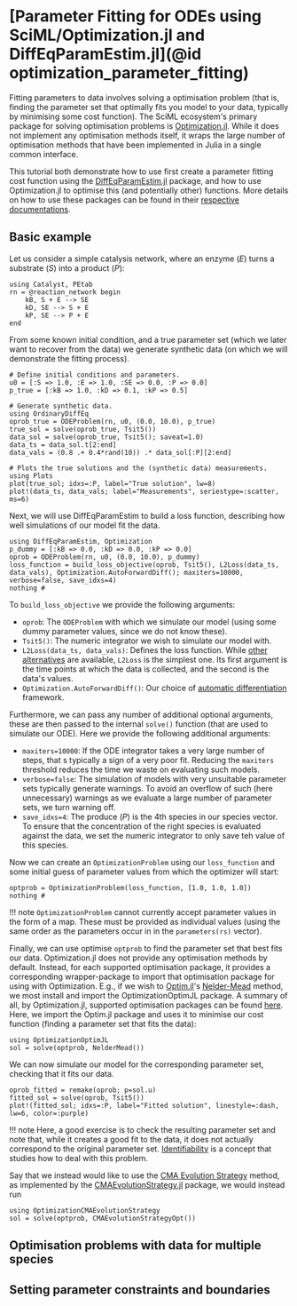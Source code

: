 # [Parameter Fitting for ODEs using SciML/Optimization.jl and DiffEqParamEstim.jl](@id optimization_parameter_fitting)
Fitting parameters to data involves solving a optimisation problem (that is, finding the parameter set that optimally fits you model to your data, typically by minimising some cost function). The SciML ecosystem's primary package for solving optimisation problems is [Optimization.jl](https://github.com/SciML/Optimization.jl). While it does not implement any optimisation methods itself, it wraps the large number of optimisation methods that have been implemented in Julia in a single common interface. 

This tutorial both demonstrate how to use first create a parameter fitting cost function using the [DiffEqParamEstim.jl](https://github.com/SciML/DiffEqParamEstim.jl) package, and how to use Optimization.jl to optimise this (and potentially other) functions. More details on how to use these packages can be found in their [respective](https://docs.sciml.ai/Optimization/stable/) [documentations](https://docs.sciml.ai/DiffEqParamEstim/stable/).

## Basic example

Let us consider a simple catalysis network, where an enzyme (*E*) turns a substrate (*S*) into a product (*P*):
```@example diffeq_param_estim_1 
using Catalyst, PEtab
rn = @reaction_network begin
    kB, S + E --> SE
    kD, SE --> S + E
    kP, SE --> P + E
end
```
From some known initial condition, and a true parameter set (which we later want to recover from the data) we generate synthetic data (on which we will demonstrate the fitting process).
```@example diffeq_param_estim_1 
# Define initial conditions and parameters.
u0 = [:S => 1.0, :E => 1.0, :SE => 0.0, :P => 0.0]
p_true = [:kB => 1.0, :kD => 0.1, :kP => 0.5]

# Generate synthetic data.
using OrdinaryDiffEq
oprob_true = ODEProblem(rn, u0, (0.0, 10.0), p_true)
true_sol = solve(oprob_true, Tsit5())
data_sol = solve(oprob_true, Tsit5(); saveat=1.0)
data_ts = data_sol.t[2:end]
data_vals = (0.8 .+ 0.4*rand(10)) .* data_sol[:P][2:end]

# Plots the true solutions and the (synthetic data) measurements.
using Plots
plot(true_sol; idxs=:P, label="True solution", lw=8)
plot!(data_ts, data_vals; label="Measurements", seriestype=:scatter, ms=6)
```

Next, we will use DiffEqParamEstim to build a loss function, describing how well simulations of our model fit the data.
```@example diffeq_param_estim_1 
using DiffEqParamEstim, Optimization
p_dummy = [:kB => 0.0, :kD => 0.0, :kP => 0.0]
oprob = ODEProblem(rn, u0, (0.0, 10.0), p_dummy)
loss_function = build_loss_objective(oprob, Tsit5(), L2Loss(data_ts, data_vals), Optimization.AutoForwardDiff(); maxiters=10000, verbose=false, save_idxs=4)
nothing #
```
To `build_loss_objective` we provide the following arguments:
- `oprob`: The `ODEProblem` with which we simulate our model (using some dummy parameter values, since we do not know these).
- `Tsit5()`: The numeric integrator we wish to simulate our model with.
- `L2Loss(data_ts, data_vals)`: Defines the loss function. While [other alternatives](https://docs.sciml.ai/DiffEqParamEstim/stable/getting_started/#Alternative-Cost-Functions-for-Increased-Robustness) are available, `L2Loss` is the simplest one. Its first argument is the time points at which the data is collected, and the second is the data's values.
- `Optimization.AutoForwardDiff()`: Our choice of [automatic differentiation](https://en.wikipedia.org/wiki/Automatic_differentiation) framework.

Furthermore, we can pass any number of additional optional arguments, these are then passed to the internal `solve()` function (that are used to simulate our ODE). Here we provide the following additional arguments:
- `maxiters=10000`: If the ODE integrator takes a very large number of steps, that s typically a sign of a very poor fit. Reducing the `maxiters` threshold reduces the time we waste on evaluating such models. 
- `verbose=false`: The simulation of models with very unsuitable parameter sets typically generate warnings. To avoid an overflow of such (here unnecessary) warnings as we evaluate a large number of parameter sets, we turn warning off.
- `save_idxs=4`: The produce (*P*) is the 4th species in our species vector. To ensure that the concentration of the right species is evaluated against the data, we set the numeric integrator to only save teh value of this species.

Now we can create an `OptimizationProblem` using our `loss_function` and some initial guess of parameter values from which the optimizer will start:
```@example diffeq_param_estim_1 
optprob = OptimizationProblem(loss_function, [1.0, 1.0, 1.0])
nothing #
```

!!! note
    `OptimizationProblem` cannot currently accept parameter values in the form of a map. These must be provided as individual values (using the same order as the parameters occur in in the `parameters(rs)` vector).

Finally, we can use optimise `optprob` to find the parameter set that best fits our data. Optimization.jl does not provide any optimisation methods by default. Instead, for each supported optimisation package, it provides a corresponding wrapper-package to import that optimisation package for using with Optimization. E.g., if we wish to [Optim.jl](https://github.com/JuliaNLSolvers/Optim.jl)'s [Nelder-Mead](https://en.wikipedia.org/wiki/Nelder%E2%80%93Mead_method) method, we most install and import the OptimizationOptimJL package. A summary of all, by Optimization.jl, supported optimisation packages can be found [here](https://docs.sciml.ai/Optimization/stable/#Overview-of-the-Optimizers). Here, we import the Optim.jl package and uses it to minimise our cost function (finding a parameter set that fits the data):
```@example diffeq_param_estim_1 
using OptimizationOptimJL
sol = solve(optprob, NelderMead())
```

We can now simulate our model for the corresponding parameter set, checking that it fits our data.
```@example diffeq_param_estim_1 
oprob_fitted = remake(oprob; p=sol.u)
fitted_sol = solve(oprob, Tsit5())
plot!(fitted_sol; idxs=:P, label="Fitted solution", linestyle=:dash, lw=6, color=:purple)
```

!!! note
Here, a good exercise is to check the resulting parameter set and note that, while it creates a good fit to the data, it does not actually correspond to the original parameter set. [Identifiability](https://www.sciencedirect.com/science/article/pii/S1364815218307278) is a concept that studies how to deal with this problem.

Say that we instead would like to use the [CMA Evolution Strategy](https://en.wikipedia.org/wiki/CMA-ES) method, as implemented by the [CMAEvolutionStrategy.jl](https://github.com/jbrea/CMAEvolutionStrategy.jl) package, we would instead run
```@example diffeq_param_estim_1 
using OptimizationCMAEvolutionStrategy
sol = solve(optprob, CMAEvolutionStrategyOpt())
```

## Optimisation problems with data for multiple species

## Setting parameter constraints and boundaries